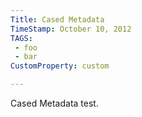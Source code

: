 ```yaml
---
Title: Cased Metadata
TimeStamp: October 10, 2012
TAGS:
 - foo
 - bar
CustomProperty: custom

---
```


Cased Metadata test.
